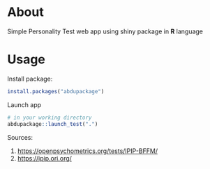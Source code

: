 # About
Simple Personality Test web app using shiny package in **R** language

# Usage
Install package:
```r
install.packages("abdupackage")
```

Launch app
```r
# in your working directory
abdupackage::launch_test(".")
```

Sources:
1. https://openpsychometrics.org/tests/IPIP-BFFM/
2. https://ipip.ori.org/
